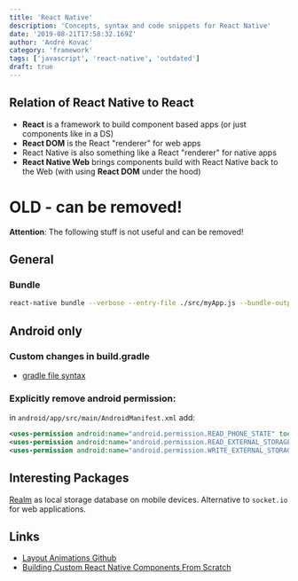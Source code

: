 ```yaml
---
title: 'React Native'
description: 'Concepts, syntax and code snippets for React Native'
date: '2019-08-21T17:58:32.169Z'
author: 'André Kovac'
category: 'framework'
tags: ['javascript', 'react-native', 'outdated']
draft: true
---
```


## Relation of React Native to React

- **React** is a framework to build component based apps (or just components like in a DS)
- **React DOM** is the React "renderer" for web apps
- React Native is also something like a React "renderer" for native apps
- **React Native Web** brings components build with React Native back to the Web (with using **React DOM** under the hood)

# OLD - can be removed!

**Attention**: The following stuff is not useful and can be removed!

## General

### Bundle

```bash
react-native bundle --verbose --entry-file ./src/myApp.js --bundle-output ./bundle/myApp-app.bundle
```

## Android only

### Custom changes in build.gradle

- [gradle file syntax](https://docs.gradle.org/current/userguide/writing_build_scripts.html)

### Explicitly remove android permission:

in `android/app/src/main/AndroidManifest.xml` add:

```xml
<uses-permission android:name="android.permission.READ_PHONE_STATE" tools:node="remove"/>
<uses-permission android:name="android.permission.READ_EXTERNAL_STORAGE" tools:node="remove"/>
<uses-permission android:name="android.permission.WRITE_EXTERNAL_STORAGE" tools:node="remove"/>
```

## Interesting Packages

[Realm](https://realm.io/) as local storage database on mobile devices. Alternative to `socket.io` for web applications.

## Links

* [Layout Animations Github](https://github.com/facebook/react-native/blob/master/Libraries/LayoutAnimation/LayoutAnimation.js)
* [Building Custom React Native Components From Scratch](http://moduscreate.com/react_native_custom_components_ios/)